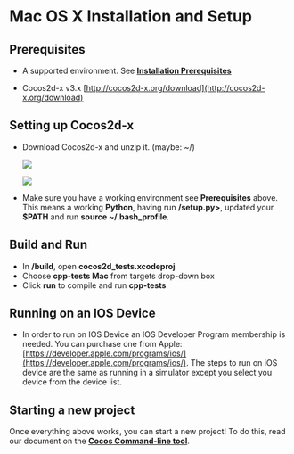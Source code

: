 # Mac OS X Installation and Setup

## Prerequisites
* A supported environment. See **[Installation Prerequisites](A/index.html)**

* Cocos2d-x v3.x [http://cocos2d-x.org/download](http://cocos2d-x.org/download)

## Setting up Cocos2d-x
* Download Cocos2d-x and unzip it. (maybe: ~/)

    ![](OSX-img/unzip.png "")

    ![](OSX-img/unzipping.png "")

* Make sure you have a working environment see __Prerequisites__ above. This means
a working __Python__, having run __<cocos2d-x root>/setup.py>__, updated your
__$PATH__ and run __source ~/.bash_profile__.

## Build and Run
* In __<cocos2d-x root>/build__, open __cocos2d_tests.xcodeproj__
* Choose __cpp-tests Mac__ from targets drop-down box
* Click __run__ to compile and run __cpp-tests__

## Running on an IOS Device
* In order to run on IOS Device an IOS Developer Program membership is needed.
You can purchase one from Apple: [https://developer.apple.com/programs/ios/](https://developer.apple.com/programs/ios/).
The steps to run on iOS device are the same as running in a simulator except you
select you device from the device list.

## Starting a new project
Once everything above works, you can start a new project! To do this, read our
document on the **[Cocos Command-line tool](../editors_and_tools/cocosCLTool/)**.
